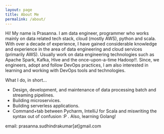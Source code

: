 ```yaml
---
layout: page
title: About Me
permalink: /about/
---
```


Hi! My name is Prasanna. I am data engineer, programmer who works mainly on data related tech stack, cloud (mostly AWS), python and scala.
With over a decade of experience, I have gained considerable knowledge and experience in the area of data engineering and cloud services (primarily AWS). Usually work on data engineering technologies such as Apache Spark, Kafka, Hive and the once-upon-a-time Hadoop!!. Since, we engineers, adopt and follow DevOps practices, I am also interested in learning and working with DevOps tools and technologies.

What I do, in short...

* Design, development, and maintenance of data processing batch and streaming pipelines.
* Building microservices.
* Building serverless applications.
* Command+tab between Pycharm, IntelliJ for Scala and miswriting the syntax out of confusion :P . Also, learning Golang!

email: prasanna.sudhindrakumar[at]gmail.com
